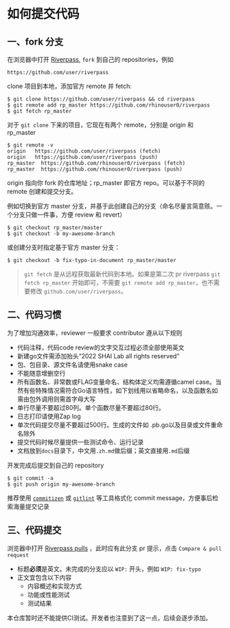 # 如何提交代码

## 一、fork 分支
在浏览器中打开 [Riverpass](https://github.com/rhinouser0/riverpass), `fork` 到自己的 repositories，例如
```
https://github.com/user/riverpass
```

clone 项目到本地，添加官方 remote 并 fetch:
```
$ git clone https://github.com/user/riverpass && cd riverpass
$ git remote add rp_master https://github.com/rhinouser0/riverpass
$ git fetch rp_master
```
对于 `git clone` 下来的项目，它现在有两个 remote，分别是 origin 和 rp_master

```
$ git remote -v
origin   https://github.com/user/riverpass (fetch)
origin   https://github.com/user/riverpass (push)
rp_master  https://github.com/rhinouser0/riverpass (fetch)
rp_master  https://github.com/rhinouser0/riverpass (push)
```
origin 指向你 fork 的仓库地址；rp_master 即官方 repo。可以基于不同的 remote 创建和提交分支。

例如切换到官方 master 分支，并基于此创建自己的分支（命名尽量言简意赅。一个分支只做一件事，方便 review 和 revert）
```
$ git checkout rp_master/master
$ git checkout -b my-awesome-branch
```

或创建分支时指定基于官方 master 分支：
```
$ git checkout -b fix-typo-in-document rp_master/master
```

> `git fetch` 是从远程获取最新代码到本地。如果是第二次 pr riverpass  `git fetch rp_master` 开始即可，不需要 `git remote add rp_master`，也不需要修改 `github.com/user/riverpass`。

## 二、代码习惯
为了增加沟通效率，reviewer 一般要求 contributor 遵从以下规则

* 代码注释，代码code review的文字交互过程必须全部使用英文
* 新建go文件需添加抬头“2022 SHAI Lab all rights reserved”
* 包、包目录、源文件名请使用snake case
* 不能随意增删空行
* 所有函数名、非常数或FLAG变量命名、结构体定义均需遵循camel case。当然有些特殊情况需符合Go语言特性，如下划线用以省略命名，以及函数名如需由包外调用则需首字母大写
* 单行尽量不要超过80列。单个函数尽量不要超过80行。
* 日志打印请使用Zap log
* 单次代码提交尽量不要超过500行。生成的文件如 .pb.go以及目录或文件重命名除外
* 提交代码时候尽量提供一些测试命令、运行记录
* 文档放到`docs`目录下，中文用`.zh.md`做后缀；英文直接用`.md`后缀


开发完成后提交到自己的 repository
```
$ git commit -a
$ git push origin my-awesome-branch
```
推荐使用 [`commitizen`](https://pypi.org/project/commitizen/) 或 [`gitlint`](https://jorisroovers.com/gitlint/) 等工具格式化 commit message，方便事后检索海量提交记录

## 三、代码提交
浏览器中打开 [Riverpass pulls](https://github.com/rhinouser0/riverpass) ，此时应有此分支 pr 提示，点击 `Compare & pull request`

* 标题**必须**是英文。未完成的分支应以 `WIP:` 开头，例如 `WIP: fix-typo`
* 正文宜包含以下内容
    * 内容概述和实现方式
    * 功能或性能测试
    * 测试结果

本仓库暂时还不能提供CI测试。开发者也注意到了这一点，后续会逐步添加。